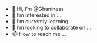 - 👋 Hi, I’m @Ghaniness
- 👀 I’m interested in ...
- 🌱 I’m currently learning ...
- 💞️ I’m looking to collaborate on ...
- 📫 How to reach me ...

<!---
Ghaniness/Ghaniness is a ✨ special ✨ repository because its `README.md` (this file) appears on your GitHub profile.
You can click the Preview link to take a look at your changes.
--->

